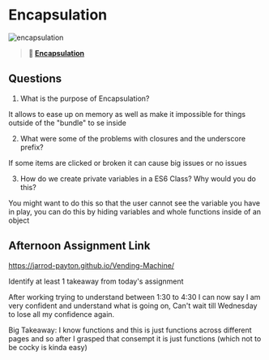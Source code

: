 # Encapsulation

![encapsulation](https://bcw.blob.core.windows.net/public/img/journals/5838157482080222)

> **📖 [Encapsulation](https://codeworksacademy.com/fs-student-guide/resources/wk3/02-Encapsulation)**

## Questions

1. What is the purpose of Encapsulation?

It allows to ease up on memory as well as make it impossible for things outside of the "bundle" to se inside

2. What were some of the problems with closures and the underscore prefix?

If some items are clicked or broken it can cause big issues or no issues

3. How do we create private variables in a ES6 Class? Why would you do this?

You might want to do this so that the user cannot see the variable you have in play, you can do this by hiding variables and whole functions inside of an object

## Afternoon Assignment Link

https://jarrod-payton.github.io/Vending-Machine/

Identify at least 1 takeaway from today's assignment

After working trying to understand between 1:30 to 4:30 I can now say I am very confident and understand what is going on, Can't wait till Wednesday to lose all my confidence again.

Big Takeaway: I know functions and this is just functions across different pages and so after I grasped that consempt it is just functions (which not to be cocky is kinda easy)